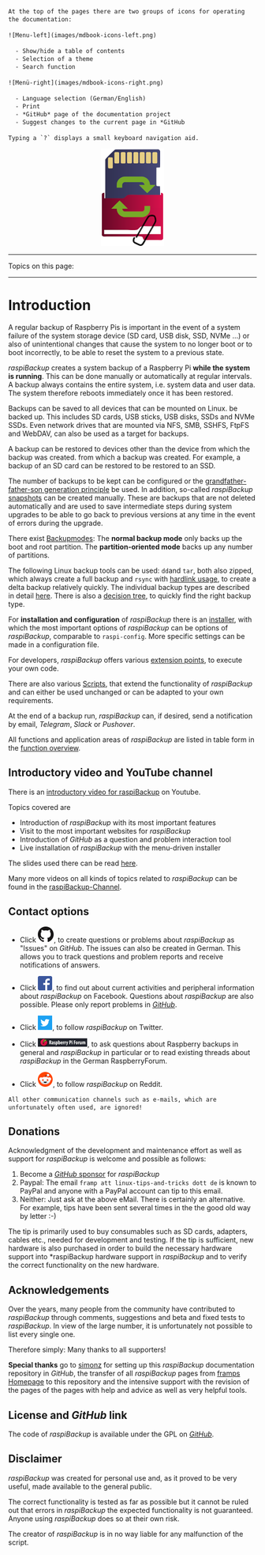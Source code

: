 
``` admonish info title="Nutzungshinweise"
At the top of the pages there are two groups of icons for operating
the documentation:

![Menu-left](images/mdbook-icons-left.png)

  - Show/hide a table of contents
  - Selection of a theme
  - Search function

![Menü-right](images/mdbook-icons-right.png)

  - Language selection (German/English)
  - Print
  - *GitHub* page of the documentation project
  - Suggest changes to the current page in *GitHub

Typing a `?` displays a small keyboard navigation aid.
```

<center>     <!-- The blank line before the image definition is required! -->

![Icon](images/icons/Icon_rot_blau_final_128.png)
</center>

---

Topics on this page:

<!-- toc -->

---

# Introduction

A regular backup of Raspberry Pis is important in the event of a system
failure of the system storage device (SD card, USB disk, SSD, NVMe ...) or also of
unintentional changes that cause the system to no longer boot or to boot incorrectly,
to be able to reset the system to a previous state.

*raspiBackup* creates a system backup of a Raspberry Pi **while the system is running**.
This can be done manually or automatically at regular intervals.
A backup always contains the entire system, i.e. system data and user data.
The system therefore reboots immediately once it has been restored.

Backups can be saved to all devices that can be mounted on Linux.
be backed up. This includes SD cards, USB sticks, USB disks, SSDs and NVMe SSDs.
Even network drives that are mounted via NFS, SMB, SSHFS, FtpFS and WebDAV,
can also be used as a target for backups.

A backup can be restored to devices other than the device from which the backup was created.
from which a backup was created. For example, a backup of an SD card can be restored to
be restored to an SSD.

The number of backups to be kept can be configured or the
[grandfather-father-son generation principle](https://www.framp.de/raspiBackupDoc/de/smart-recycle.md) be used.
In addition, so-called *raspiBackup* [snapshots](snapshots.md) can be created manually. These are backups that
are not deleted automatically and are used to save intermediate steps during system upgrades
to be able to go back to previous versions at any time in the event of errors during the upgrade.

There exist [Backupmodes](normal-or-partition-backup.md):
The **normal backup mode** only backs up the boot and root partition.
The **partition-oriented mode** backs up any number of partitions.

The following Linux backup tools can be used:
`dd`and `tar`, both also zipped, which always create a full backup
and `rsync` with [hardlink usage](how-do-hardlinks-work-with-rsync.md),
to create a delta backup relatively quickly.
The individual backup types are described in detail [here](backup-types.md).
There is also a [decision tree](backup-types.md#decisiontree),
to quickly find the right backup type.

For **installation and configuration** of *raspiBackup* there is an
[installer](installation-in-5-minutes.md), with which the most important options of *raspiBackup* can be
options of *raspiBackup*, comparable to `raspi-config`.
More specific settings can be made in a configuration file.

For developers, *raspiBackup* offers various [extension points](hooks-for-own-scripts.md),
to execute your own code.

There are also various [Scripts](https://github.com/framps/raspiBackup/tree/master/helper),
that extend the functionality of *raspiBackup* and can either be used unchanged
or can be adapted to your own requirements.

At the end of a backup run, *raspiBackup* can, if desired, send a notification by email,
*Telegram*, *Slack* or *Pushover*.

All functions and application areas of *raspiBackup* are listed in table form in the
[function overview](function-overview.md).

## Introductory video and YouTube channel

There is an [introductory video for raspiBackup](https://youtu.be/PuK_FNK674s) on Youtube.

Topics covered are

  * Introduction of *raspiBackup* with its most important features
  * Visit to the most important websites for *raspiBackup*
  * Introduction of *GitHub* as a question and problem interaction tool
  * Live installation of *raspiBackup* with the menu-driven installer

The slides used there can be read [here](https://raspibackup.linux-tips-and-tricks.de/wp-content/uploads/simple-file-list/raspiBackup_de.pdf).

Many more videos on all kinds of topics related to *raspiBackup* can be found in the [raspiBackup-Channel](https://www.youtube.com/@raspiBackup).

<a name="kontakt"></a>
## Contact options

* Click [![GitHub](images/icons/GitHub-Mark-32px.png)](https://github.com/framps/raspiBackup/issues),
  to create questions or problems about *raspiBackup* as "Issues" on *GitHub*.
  The issues can also be created in German.
  This allows you to track questions and problem reports and receive notifications of answers.

* Click [![Facebook](images/icons/FB-f-Logo__blue_29.png)](https://www.facebook.com/raspiBackup/),
  to find out about current activities and peripheral information about *raspiBackup* on Facebook.
  Questions about *raspiBackup* are also possible. Please only report problems in [*GitHub*](https://github.com/framps/raspiBackup/issues).

* Click [![Twitter](images/icons/Twitter-f-Logo__blue_29.png)](https://www.twitter.com/linuxframp),
  to follow *raspiBackup* on Twitter.

* Click [![RaspberryForum](images/icons/RaspberryForumSmall.png)](https://forum-raspberrypi.de/forum/board/153-backup/),
  to ask questions about Raspberry backups in general and *raspiBackup* in particular or to read existing threads about *raspiBackup* in the German RaspberryForum.

* Click [![Reddit](images/icons/reddit-icon.png)](https://www.reddit.com/r/raspiBackup/),
  to follow *raspiBackup* on Reddit.

``` admonish info title="Hinweis"
All other communication channels such as e-mails, which are unfortunately often used, are ignored!
```

<a name="donation"></a>
## Donations

Acknowledgment of the development and maintenance effort as well as support for
*raspiBackup* is welcome and possible as follows:

1. Become a [*GitHub* sponsor](https://github.com/sponsors/framps) for *raspiBackup*
2. Paypal: The email `framp att linux-tips-and-tricks dott de` is known to PayPal
   and anyone with a PayPal account can tip to this email.
3. Neither: Just ask at the above eMail. There is
   certainly an alternative. For example, tips have been sent several times in the
   the good old way by letter :-)

The tip is primarily used to buy consumables such as SD cards, adapters, cables etc.,
needed for development and testing. If the tip is sufficient,
new hardware is also purchased in order to build the necessary hardware support into *raspiBackup
hardware support in *raspiBackup* and to verify the correct functionality
on the new hardware.

## Acknowledgements

Over the years, many people from the community have contributed to *raspiBackup* through comments,
suggestions and beta and fixed tests to *raspiBackup*.
In view of the large number, it is unfortunately not possible to list every single one.

Therefore simply: Many thanks to all supporters!

**Special thanks** go to [simonz](https://github.com/rpi-simonz) for setting up
this *raspiBackup* documentation repository in *GitHub*, the transfer of all
*raspiBackup* pages from [framps Homepage](https://www.linux-tips-and-tricks.de)
to this repository and the intensive support with the revision of the pages
of the pages with help and advice as well as very helpful tools.

## License and *GitHub* link

The code of *raspiBackup* is available under the GPL on [*GitHub*](https://github.com/framps/raspiBackup).

## Disclaimer

*raspiBackup* was created for personal use and, as it proved to be very useful,
made available to the general public.

The correct functionality is tested as far as possible
but it cannot be ruled out that errors in
*raspiBackup* the expected functionality is not guaranteed.
Anyone using *raspiBackup* does so at their own risk.

The creator of *raspiBackup* is in no way liable for
any malfunction of the script.

[.source]: https://www.linux-tips-and-tricks.de/de/raspibackup
[.source]: https://www.linux-tips-and-tricks.de/en/backup
[.source]: https://linux-tips-and-tricks.de/de/trinkgeld
[.status]: translated

